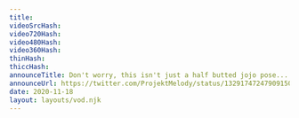 ```yaml
---
title: 
videoSrcHash: 
video720Hash: 
video480Hash: 
video360Hash: 
thinHash: 
thiccHash: 
announceTitle: Don't worry, this isn't just a half butted jojo pose... I'm just touching my boob.
announceUrl: https://twitter.com/ProjektMelody/status/1329174724790915075
date: 2020-11-18
layout: layouts/vod.njk
---
```

